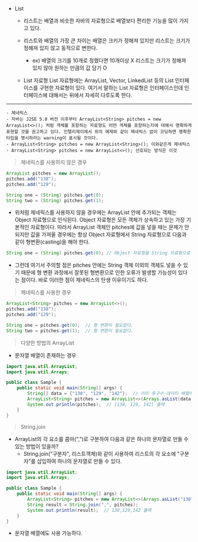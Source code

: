 - List
	- 리스트는 배열과 비슷한 자바의 자료형으로 배열보다 편리한 기능을 많이 가지고 있다.
	- 리스트와 배열의 가장 큰 차이는 배열은 크키가 정해져 있지만 리스트는 크기가 정해져 있지 않고 동적으로 변한다.
		- ex) 배열의 크기를 10개로 정했다면 10개이상 X 리스트는 크기가 정해져 있지 않아 원하는 만큼의 값 담기 O

    - List 자료형
    List 자료형에는 ArrayList, Vector, LinkedList 등의 List 인터페이스를 구현한 자료형이 있다. 여기서 말하는 List 자료형은      인터페이스인데 인터페이스에 대해서는 뒤에서 자세히 다루도록 한다.

-----------------
    - 제네릭스
	- 자바는 J2SE 5.0 버전 이후부터 ArrayList<String> pitches = new ArrayList<>(); 처럼 객체를 포함하는 자료형도 어떤 객체를 포함하는지에 대해서 명확하게 표현할 것을 권고하고 있다. 인텔리제이에서 위의 예제와 같이 제네릭스 없이 코딩하면 명확한 타입을 명시하라는 warning이 표시될 것이다.
	- ArrayList<String> pitches = new ArrayList<String>(); 이와같은게 제네릭스
	- ArrayList<String> pitches = new ArrayList<>(); 선호되는 방식은 이것


> 제네릭스를 사용하지 않은 경우

```java
ArrayList pitches = new ArrayList();
pitches.add("138");
pitches.add("129");

String one = (String) pitches.get(0);
String two = (String) pitches.get(1);
```

- 위처럼 제네릭스를 사용하지 않을 경우에는 ArrayList 안에 추가되는 객체는 Object 자료형으로 인식된다. Object 자료형은 모든 객체가 상속하고 있는 가장 기본적인 자료형이다. 따라서 ArrayList 객체인 pitches에 값을 넣을 때는 문제가 안되지만 값을 가져올 경우에는 항상 Object 자료형에서 String 자료형으로 다음과 같이 형변환(casting)을 해야 한다.
```java
String one = (String) pitches.get(0); // Object 자료형을 String 자료형으로 캐스팅한다.
```
- 그런데 여기서 주의할 점은 pitches 안에는 String 객체 이외의 객체도 넣을 수 있기 때문에 형 변환 과정에서 잘못된 형변환으로 인한 오류가 발생할 가능성이 있다는 점이다. 바로 이러한 점이 제네릭스의 탄생 이유이기도 하다.

> 제네릭스를 사용한 경우

```java
ArrayList<String> pitches = new ArrayList<>();
pitches.add("138");
pitches.add("129");

String one = pitches.get(0);  // 형 변환이 필요없다.
String two = pitches.get(1);  // 형 변환이 필요없다.
```

> 다양한 방법의 ArrayList

- 문자열 배열이 존재하는 경우
```java
import java.util.ArrayList;
import java.util.Arrays;

public class Sample {
    public static void main(String[] args) {
        String[] data = {"138", "129", "142"};  // 이미 투구수 데이터 배열이 있다.
        ArrayList<String> pitches = new ArrayList<>(Arrays.asList(data));
        System.out.println(pitches);  // [138, 129, 142] 출력
    }
}
```

> String.join

- ArrayList의 각 요소를 콤마(",")로 구분하여 다음과 같은 하나의 문자열로 만들 수 있는 방법이 있을까?
	- String.join("구분자", 리스트객체)와 같이 사용하여 리스트의 각 요소에 "구분자"를 삽입하여 하나의 문자열로 만들 수 있다.

```java
import java.util.ArrayList;
import java.util.Arrays;

public class Sample {
    public static void main(String[] args) {
        ArrayList<String> pitches = new ArrayList<>(Arrays.asList("138", "129", "142"));
        String result = String.join(",", pitches);
        System.out.println(result);  // 138,129,142 출력
    }
}
```
- 문자열 배열에도 사용 가능하다.
